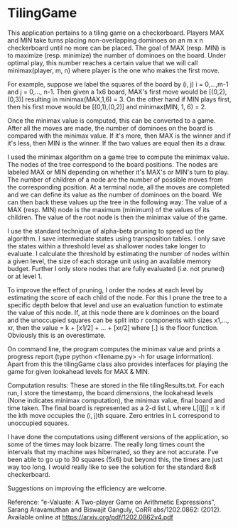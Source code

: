 # TilingGame
This application pertains to a tiling game on a checkerboard. Players MAX and MIN take turns placing non-overlapping dominoes on an m x n checkerboard until no more can be placed. The goal of MAX (resp. MIN) is to maximize (resp. minimize) the number of dominoes on the board. Under optimal play, this number reaches a certain value that we will call minimax(player, m, n) where player is the one who makes the first move. 

For example, suppose we label the squares of the board by (i, j) i = 0,...,m-1 and j = 0,..., n-1. Then given a 1x6 board, MAX's first move would be [(0,2),(0,3)] resulting in minimax(MAX,1,6) = 3. On the other hand if MIN plays first, then his first move would be [(0,1),(0,2)] and minimax(MIN, 1, 6) = 2.

Once the minimax value is computed, this can be converted to a game. After all the moves are made, the number of dominoes on the board is compared with the minimax value. If it's more, then MAX is the winner and if it's less, then MIN is the winner. If the two values are equal then its a draw.

I used the minimax algorithm on a game tree to compute the minimax value. The nodes of the tree correspond to the board positions. The nodes are labeled MAX or MIN depending on whether it's MAX's or MIN's turn to play. The number of children of a node are the number of possible moves from the corresponding position. At a terminal node, all the moves are completed and we can define its value as the number of dominoes on the board. We can then back these values up the tree in the following way:
The value of a MAX (resp. MIN) node is the maximum (minimum) of the values of its children. The value of the root node is then the minimax value of the game.

I use the standard technique of alpha-beta pruning to speed up the algorithm. I save intermediate states using transposition tables. I only save the states within a threshold level as shallower nodes take longer to evaluate. I calculate the threshold by estimating the number of nodes within a given level, the size of each storage unit using an available memory budget. Further I only store nodes that are fully evaluated (i.e. not pruned) or at level 1.

To improve the effect of pruning, I order the nodes at each level by estimating the score of each child of the node. For this I prune the tree to a specific depth below that level and use an evaluation function to estimate the value of this node. If, at this node there are k dominoes on the board and the unoccupied squares can be split into r components with sizes x1,..., xr, then the value = k + [x1/2] + ... + [xr/2] where [.] is the floor function. Obviously this is an overestimate.

On command line, the program computes the minimax value and prints a progress report (type python <filename.py> -h for usage information). Apart from this the tilingGame class also provides interfaces for playing the game for given lookahead levels for MAX & MIN.

Computation results:
These are stored in the file tilingResults.txt. For each run, I store the timestamp, the board dimensions, the lookahead levels (None indicates minimax computation), the minimax value, final board and time taken. The final board is represented as a 2-d list L where L[i][j] = k if the kth move occupies the (i, j)th square. Zero entries in L correspond to unoccupied squares.

I have done the computations using different versions of the application, so some of the times may look bizarre. The really long times count the intervals that my machine was hibernated, so they are not accurate. I've been able to go up to 30 squares (5x6) but beyond this, the times are just way too long. I would really like to see the solution for the standard 8x8 checkerboard.

Suggestions on improving the efficiency are welcome. 

Reference: “e-Valuate: A Two-player Game on Arithmetic Expressions”, Sarang Aravamuthan and Biswajit
Ganguly, CoRR abs/1202.0862: (2012). Available online at https://arxiv.org/pdf/1202.0862v4.pdf

